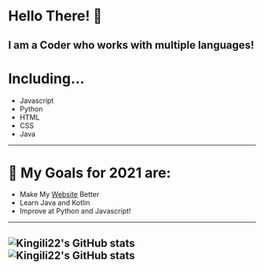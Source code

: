 # Hello There! 👋
I am a Coder who works with multiple languages!
----
# Including...
- Javascript
- Python
- HTML
- CSS
- Java
----
# 🎉 My Goals for 2021 are: 
- Make My [Website](https://kingili.me) Better
- Learn Java and Kotlin
- Improve at Python and Javascript!
----
![Kingili22's GitHub stats](https://github-readme-stats.vercel.app/api?username=kingili22&show_icons=true&theme=onedark)
![Kingili22's GitHub stats](https://github-readme-stats.vercel.app/api/top-langs/?username=kingili22&layout=compact&theme=dark)
----

